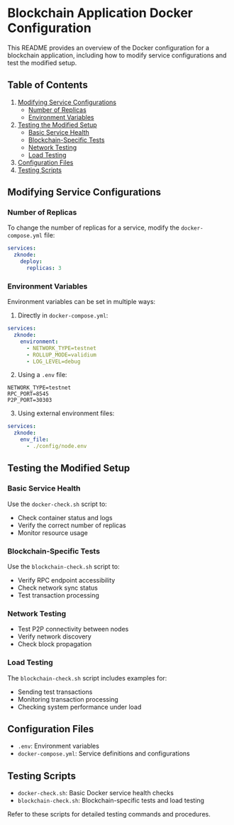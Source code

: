 # Blockchain Application Docker Configuration

This README provides an overview of the Docker configuration for a blockchain application, including how to modify service configurations and test the modified setup.

## Table of Contents

1. [Modifying Service Configurations](#modifying-service-configurations)
   - [Number of Replicas](#number-of-replicas)
   - [Environment Variables](#environment-variables)
2. [Testing the Modified Setup](#testing-the-modified-setup)
   - [Basic Service Health](#basic-service-health)
   - [Blockchain-Specific Tests](#blockchain-specific-tests)
   - [Network Testing](#network-testing)
   - [Load Testing](#load-testing)
3. [Configuration Files](#configuration-files)
4. [Testing Scripts](#testing-scripts)

## Modifying Service Configurations

### Number of Replicas

To change the number of replicas for a service, modify the `docker-compose.yml` file:

```yaml
services:
  zknode:
    deploy:
      replicas: 3
```

### Environment Variables

Environment variables can be set in multiple ways:

1. Directly in `docker-compose.yml`:

```yaml
services:
  zknode:
    environment:
      - NETWORK_TYPE=testnet
      - ROLLUP_MODE=validium
      - LOG_LEVEL=debug
```

2. Using a `.env` file:

```
NETWORK_TYPE=testnet
RPC_PORT=8545
P2P_PORT=30303
```

3. Using external environment files:

```yaml
services:
  zknode:
    env_file:
      - ./config/node.env
```

## Testing the Modified Setup

### Basic Service Health

Use the `docker-check.sh` script to:
- Check container status and logs
- Verify the correct number of replicas
- Monitor resource usage

### Blockchain-Specific Tests

Use the `blockchain-check.sh` script to:
- Verify RPC endpoint accessibility
- Check network sync status
- Test transaction processing

### Network Testing

- Test P2P connectivity between nodes
- Verify network discovery
- Check block propagation

### Load Testing

The `blockchain-check.sh` script includes examples for:
- Sending test transactions
- Monitoring transaction processing
- Checking system performance under load

## Configuration Files

- `.env`: Environment variables
- `docker-compose.yml`: Service definitions and configurations

## Testing Scripts

- `docker-check.sh`: Basic Docker service health checks
- `blockchain-check.sh`: Blockchain-specific tests and load testing

Refer to these scripts for detailed testing commands and procedures.
